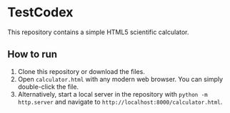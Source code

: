 # TestCodex

This repository contains a simple HTML5 scientific calculator.

## How to run

1. Clone this repository or download the files.
2. Open `calculator.html` with any modern web browser. You can simply double-click the file.
3. Alternatively, start a local server in the repository with `python -m http.server` and navigate to `http://localhost:8000/calculator.html`.
